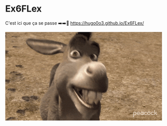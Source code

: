 # Ex6FLex

C'est ici que ça se passe ➡️➡️🔗 https://hugo0o3.github.io/Ex6FLex/

![alt text](./images/ane.gif)
